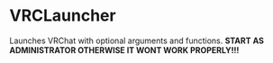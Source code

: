 # VRCLauncher
Launches VRChat with optional arguments and functions.
**START AS ADMINISTRATOR OTHERWISE IT WONT WORK PROPERLY!!!**
